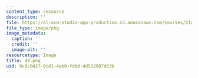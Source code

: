 ```yaml
---
content_type: resource
description: ''
file: https://ol-ocw-studio-app-production.s3.amazonaws.com/courses/21g-502-japanese-ii-spring-2020/0c8c04270cd14ab0fdb04d532887d63b_49.png
file_type: image/png
image_metadata:
  caption: ''
  credit: ''
  image-alt: ''
resourcetype: Image
title: 49.png
uid: 0c8c0427-0cd1-4ab0-fdb0-4d532887d63b
---
```

